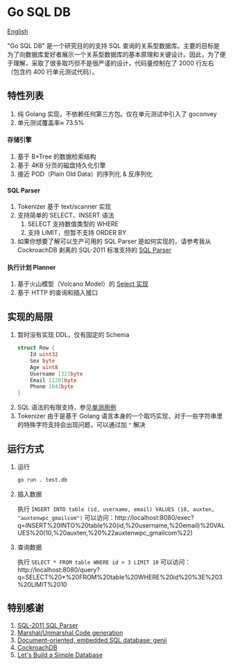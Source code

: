 # Go SQL DB

[English](README.md)

"Go SQL DB" 是一个研究目的的支持 SQL 查询的关系型数据库。主要的目标是为了向数据库爱好者展示一个关系型数据库的基本原理和关键设计。因此，为了便于理解，采取了很多取巧但不是很严谨的设计，代码量控制在了 2000 行左右（包含约 400 行单元测试代码）。

## 特性列表

1. 纯 Golang 实现，不依赖任何第三方包。仅在单元测试中引入了 goconvey
1. 单元测试覆盖率≈ 73.5%

#### 存储引擎
1. 基于 B+Tree 的数据检索结构
1. 基于 4KB 分页的磁盘持久化引擎
1. 接近 POD（Plain Old Data）的序列化 & 反序列化

#### SQL Parser
1. Tokenizer 基于 text/scanner 实现
1. 支持简单的 SELECT、INSERT 语法
   1. SELECT 支持数值类型的 WHERE
   1. 支持 LIMIT，但暂不支持 ORDER BY
1. 如果你想要了解可以生产可用的 SQL Parser 是如何实现的，请参考我从 CockroachDB 剥离的 SQL-2011 标准支持的 [SQL Parser](https://github.com/auxten/postgresql-parser)

#### 执行计划 Planner
1. 基于火山模型（Volcano Model）的 [Select 实现](planner/select.go)
1. 基于 HTTP 的查询和插入接口

## 实现的局限

1. 暂时没有实现 DDL，仅有固定的 Schema
    ```go
    struct Row {
        Id uint32
        Sex byte
        Age uint8
        Username [32]byte
        Email [128]byte
        Phone [64]byte
    }
    ```
2. SQL 语法的有限支持，参见[单测用例](parser/parser_test.go)
3. Tokenizer 由于是基于 Golang 语言本身的一个取巧实现，对于一些字符串里的特殊字符支持会出现问题，可以通过加 `"` 解决

## 运行方式
1. 运行
   ```bash
   go run . test.db
   ```
2. 插入数据
   
   执行 `INSERT INTO table (id, username, email) VALUES (10, auxten, "auxtenwpc_gmailcom")`
   可以访问：http://localhost:8080/exec?q=INSERT%20INTO%20table%20(id,%20username,%20email)%20VALUES%20(10,%20auxten,%20%22auxtenwpc_gmailcom%22)

3. 查询数据
   
   执行 `SELECT * FROM table WHERE id > 3 LIMIT 10`
   可以访问：http://localhost:8080/query?q=SELECT%20*%20FROM%20table%20WHERE%20id%20%3E%203%20LIMIT%2010

## 特别感谢

1. [SQL-2011 SQL Parser](https://github.com/auxten/postgresql-parser)
1. [Marshal/Unmarshal Code generation](https://github.com/andyleap/gencode/)
1. [Document-oriented, embedded SQL database: genji](https://github.com/genjidb/genji)
1. [CockroachDB](https://github.com/cockroachdb/cockroach)
1. [Let's Build a Simple Database](https://cstack.github.io/db_tutorial/)
